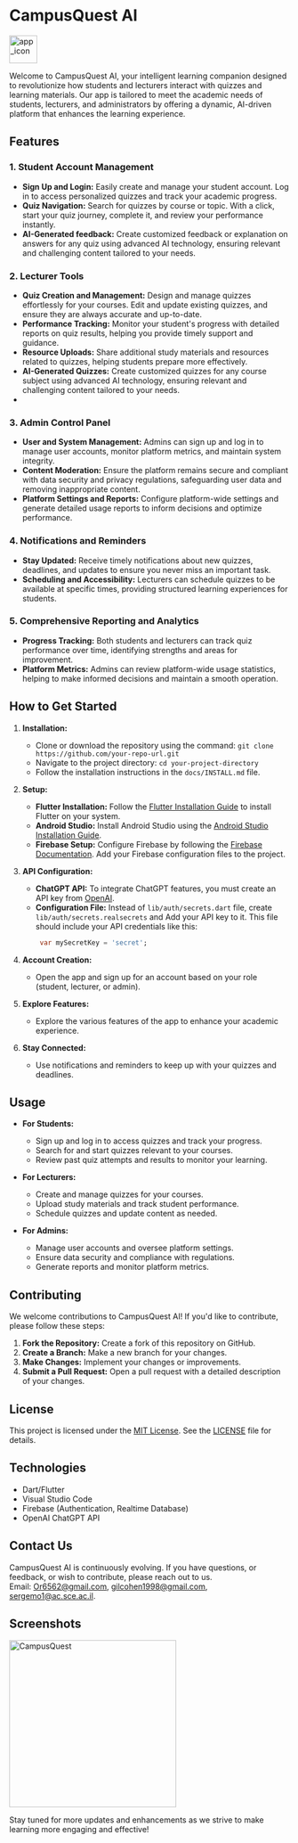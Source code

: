 # **CampusQuest AI**

<img src="https://github.com/user-attachments/assets/1b79beea-6832-42e3-bc2a-b871daf19d57" alt="app_icon" width="50" height="50"/>

Welcome to CampusQuest AI, your intelligent learning companion designed to revolutionize how students and lecturers interact with quizzes and learning materials. Our app is tailored to meet the academic needs of students, lecturers, and administrators by offering a dynamic, AI-driven platform that enhances the learning experience.

## Features

### 1. **Student Account Management**
- **Sign Up and Login:** Easily create and manage your student account. Log in to access personalized quizzes and track your academic progress.
- **Quiz Navigation:** Search for quizzes by course or topic. With a click, start your quiz journey, complete it, and review your performance instantly.
- **AI-Generated feedback:** Create customized feedback or explanation on answers for any quiz using advanced AI technology, ensuring relevant and challenging content tailored to your needs.

### 2. **Lecturer Tools**
- **Quiz Creation and Management:** Design and manage quizzes effortlessly for your courses. Edit and update existing quizzes, and ensure they are always accurate and up-to-date.
- **Performance Tracking:** Monitor your student's progress with detailed reports on quiz results, helping you provide timely support and guidance.
- **Resource Uploads:** Share additional study materials and resources related to quizzes, helping students prepare more effectively.
- **AI-Generated Quizzes:** Create customized quizzes for any course subject using advanced AI technology, ensuring relevant and challenging content tailored to your needs.
- 
### 3. **Admin Control Panel**
- **User and System Management:** Admins can sign up and log in to manage user accounts, monitor platform metrics, and maintain system integrity.
- **Content Moderation:** Ensure the platform remains secure and compliant with data security and privacy regulations, safeguarding user data and removing inappropriate content.
- **Platform Settings and Reports:** Configure platform-wide settings and generate detailed usage reports to inform decisions and optimize performance.

### 4. **Notifications and Reminders**
- **Stay Updated:** Receive timely notifications about new quizzes, deadlines, and updates to ensure you never miss an important task.
- **Scheduling and Accessibility:** Lecturers can schedule quizzes to be available at specific times, providing structured learning experiences for students.

### 5. **Comprehensive Reporting and Analytics**
- **Progress Tracking:** Both students and lecturers can track quiz performance over time, identifying strengths and areas for improvement.
- **Platform Metrics:** Admins can review platform-wide usage statistics, helping to make informed decisions and maintain a smooth operation.

## How to Get Started

1. **Installation:**
   - Clone or download the repository using the command: `git clone https://github.com/your-repo-url.git`
   - Navigate to the project directory: `cd your-project-directory`
   - Follow the installation instructions in the `docs/INSTALL.md` file.

2. **Setup:**
   - **Flutter Installation:** Follow the [Flutter Installation Guide](https://flutter.dev/docs/get-started/install) to install Flutter on your system.
   - **Android Studio:** Install Android Studio using the [Android Studio Installation Guide](https://developer.android.com/studio/install).
   - **Firebase Setup:** Configure Firebase by following the [Firebase Documentation](https://firebase.google.com/docs). Add your Firebase configuration files to the project.

3. **API Configuration:**
   - **ChatGPT API:** To integrate ChatGPT features, you must create an API key from [OpenAI](https://platform.openai.com/signup). 
   - **Configuration File:**  Instead of `lib/auth/secrets.dart` file, create `lib/auth/secrets.realsecrets` and Add your API key to it. This file should include your API credentials like this:
     ```dart
      var mySecretKey = 'secret'; 
     ```

4. **Account Creation:**
   - Open the app and sign up for an account based on your role (student, lecturer, or admin).

5. **Explore Features:**
   - Explore the various features of the app to enhance your academic experience.

6. **Stay Connected:**
   - Use notifications and reminders to keep up with your quizzes and deadlines.

## Usage

- **For Students:**
  - Sign up and log in to access quizzes and track your progress.
  - Search for and start quizzes relevant to your courses.
  - Review past quiz attempts and results to monitor your learning.

- **For Lecturers:**
  - Create and manage quizzes for your courses.
  - Upload study materials and track student performance.
  - Schedule quizzes and update content as needed.

- **For Admins:**
  - Manage user accounts and oversee platform settings.
  - Ensure data security and compliance with regulations.
  - Generate reports and monitor platform metrics.

## Contributing

We welcome contributions to CampusQuest AI! If you'd like to contribute, please follow these steps:

1. **Fork the Repository:** Create a fork of this repository on GitHub.
2. **Create a Branch:** Make a new branch for your changes.
3. **Make Changes:** Implement your changes or improvements.
4. **Submit a Pull Request:** Open a pull request with a detailed description of your changes.

## License

This project is licensed under the [MIT License](LICENSE). See the [LICENSE](LICENSE) file for details.

## Technologies
- Dart/Flutter
- Visual Studio Code
- Firebase (Authentication, Realtime Database)
- OpenAI ChatGPT API

## Contact Us

CampusQuest AI is continuously evolving. If you have questions, or feedback, or wish to contribute, please reach out to us.  
Email: Or6562@gmail.com, gilcohen1998@gmail.com, sergemo1@ac.sce.ac.il.

## Screenshots
<img src="https://github.com/user-attachments/assets/d4aab319-7f96-4c91-bc0a-6272539afb4d" alt="CampusQuest" width="300"/>

Stay tuned for more updates and enhancements as we strive to make learning more engaging and effective!
